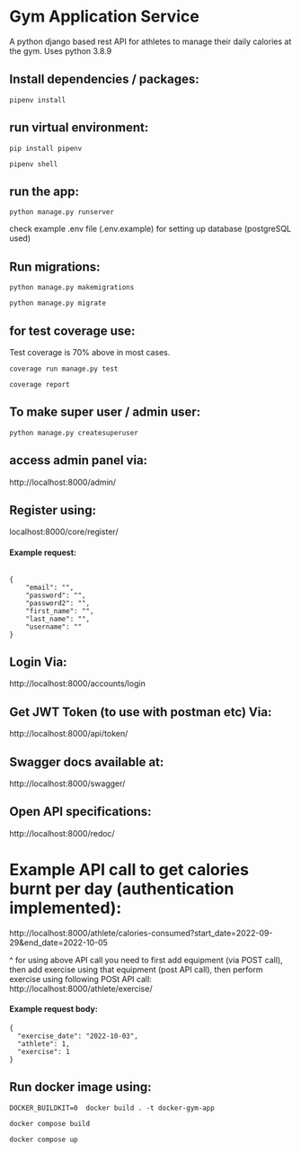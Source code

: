 # Gym Application Service
A python django based rest API for athletes to manage their daily calories at the gym. Uses python 3.8.9

## Install dependencies / packages:

```
pipenv install
```

## run virtual environment:
```
pip install pipenv

pipenv shell
```

## run the app:
```
python manage.py runserver
```

check example .env file (.env.example) for setting up database (postgreSQL used)

## Run migrations:

```
python manage.py makemigrations

python manage.py migrate
```

## for test coverage use:

Test coverage is 70% above in most cases.

```
coverage run manage.py test

coverage report
```

## To make super user / admin user:
```
python manage.py createsuperuser
```

## access admin panel via:
http://localhost:8000/admin/

## Register using:

localhost:8000/core/register/

#### Example request:
```

{
    "email": "",
    "password": "",
    "password2": "",
    "first_name": "",
    "last_name": "",
    "username": ""
}
```

## Login Via:
http://localhost:8000/accounts/login

## Get JWT Token (to use with postman etc) Via:
http://localhost:8000/api/token/

## Swagger docs available at:
http://localhost:8000/swagger/

## Open API specifications:
http://localhost:8000/redoc/

# Example API call to get calories burnt per day (authentication implemented):
http://localhost:8000/athlete/calories-consumed?start_date=2022-09-29&end_date=2022-10-05

^ for using above API call you need to first add equipment (via POST call), then add exercise using that equipment (post API call), then perform exercise using following POSt API call:
http://localhost:8000/athlete/exercise/

#### Example request body:

```
{
  "exercise_date": "2022-10-03",
  "athlete": 1,
  "exercise": 1
}
```

## Run docker image using:

```
DOCKER_BUILDKIT=0  docker build . -t docker-gym-app

docker compose build

docker compose up

```

